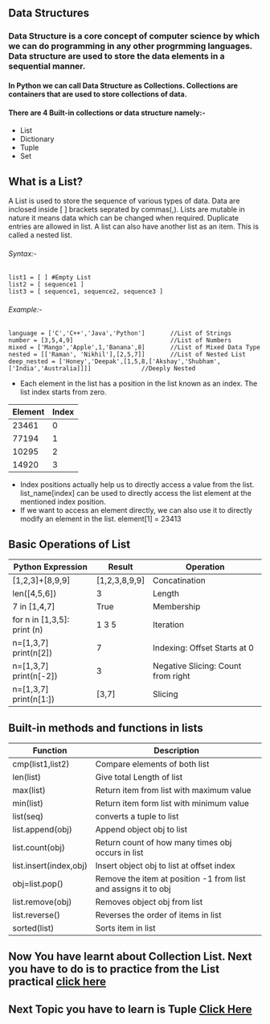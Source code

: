 ## Data Structures

### Data Structure is a core concept of computer science by which we can do programming in any other progrmming languages. Data structure are used to store the data elements in a sequential manner.

#### In Python we can call Data Structure as Collections. Collections are containers that are used to store collections of data.
#### There are 4 Built-in collections or data structure namely:-
- List
- Dictionary
- Tuple
- Set

## What is a List?

A List is used to store the sequence of various types of data. Data are inclosed inside [ ] brackets seprated by commas(,). Lists are mutable in nature it means data which can be changed when required. Duplicate entries are allowed in list.  A list can also have another list as an item. This is called a nested list.

###### Syntax:-
    list1 = [ ] #Empty List
    list2 = [ sequence1 ]
    list3 = [ sequence1, sequence2, sequence3 ]
    
###### Example:-
    language = ['C','C++','Java','Python']       //List of Strings
    number = [3,5,4,9]                           //List of Numbers
    mixed = ['Mango','Apple',1,'Banana',8]       //List of Mixed Data Type 
    nested = [['Raman', 'Nikhil'],[2,5,7]]       //List of Nested List
    deep_nested = ['Honey','Deepak',[1,5,8,['Akshay','Shubham',['India','Australia]]]]              //Deeply Nested
    
- Each element in the list has a position in the list known as an index. The list index starts from zero.

| Element |Index|
|-------- |-----|
|  23461  |  0  |
|  77194  |  1  |
|  10295  |  2  |
|  14920  |  3  |

- Index positions actually help us to directly access a value from the list. list_name[index] can be used to directly access the list element at the mentioned index position.
- If we want to access an element directly, we can also use it to directly modify an element in the list.  element[1] = 23413

## Basic Operations of List

|  Python Expression  |    Result    |  Operation  |
|---------------------|--------------|-------------|
|   [1,2,3]+[8,9,9]   |[1,2,3,8,9,9] | Concatination|
|   len([4,5,6])      | 3            | Length |  
|   7 in [1,4,7]      | True         |Membership|
| for n in [1,3,5]: print (n) | 1 3 5 |Iteration|
|n=[1,3,7] print(n[2]) |7|Indexing: Offset Starts at 0|  
|n=[1,3,7] print(n[-2])|3|Negative Slicing: Count from right|
|n=[1,3,7] print(n[1:])|[3,7]|Slicing|

## Built-in methods and functions in lists

|   Function   |                Description                      |
|--------------|-------------------------------------------------|
|cmp(list1,list2)| Compare elements of both list|
|len(list)|Give total Length of list|
|max(list)|Return item from list with maximum value|
|min(list)|Return item form list with minimum value|
|list(seq)|converts a tuple to list|
|list.append(obj)|Append object obj to list|
|list.count(obj)|Return count of how many times obj occurs in list|
|list.insert(index,obj)|Insert object obj to list at offset index|
|obj=list.pop()|Remove the item at position -1 from list  and assigns it to obj|
|list.remove(obj)|Removes object obj from list|
|list.reverse()|Reverses  the order of items in list|
|sorted(list)|Sorts item in list|

## Now You have learnt about Collection List. Next you have to do is to practice from the List practical [click here](https://github.com/akshayadme/Open-contributions/blob/master/Akshay_Python_List%20(1).ipynb)

## Next Topic you have to learn is Tuple [Click Here](https://github.com/akshayadme/Open-contributions/blob/master/Akshay_Python_Tuple.md)













